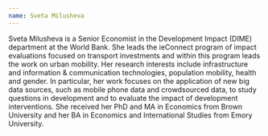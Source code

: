 ```yaml
---
name: Sveta Milusheva  
---
```


Sveta Milusheva is a Senior Economist in the Development Impact (DIME) department at the World Bank. She leads the ieConnect program of impact evaluations focused on transport investments and within this program leads the work on urban mobility. Her research interests include infrastructure and information & communication technologies, population mobility, health and gender. In particular, her work focuses on the application of new big data sources, such as mobile phone data and crowdsourced data, to study questions in development and to evaluate the impact of development interventions. She received her PhD and MA in Economics from Brown University and her BA in Economics and International Studies from Emory University.